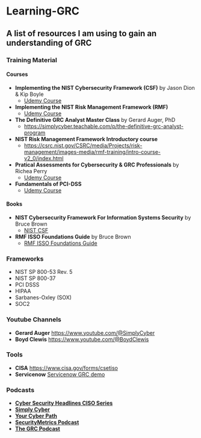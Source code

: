 # Learning-GRC
## A list of resources I am using to gain an understanding of GRC
### Training Material
#### Courses
- **Implementing the NIST Cybersecurity Framework (CSF)** by Jason Dion & Kip Boyle
  - [Udemy Course](https://www.udemy.com/course/nist-cybersecurity-framework/)
- **Implementing the NIST Risk Management Framework (RMF)**
  - [Udemy Course](https://www.udemy.com/course/nist-risk-management-framework/)
- **The Definitive GRC Analyst Master Class** by Gerard Auger, PhD
   - https://simplycyber.teachable.com/p/the-definitive-grc-analyst-program
- **NIST Risk Management Framework Introductory course**
  - https://csrc.nist.gov/CSRC/media/Projects/risk-management/images-media/rmf-training/intro-course-v2_0/index.html
- **Pratical Assessments for Cybersecurity & GRC Professionals** by Richea Perry
  -  [Udemy Course](https://www.udemy.com/course/practical-assessments-for-cybersecurity-grc-professionals/)
- **Fundamentals of PCI-DSS**
  - [Udemy Course](https://www.udemy.com/course/fundamentals-pci-dss/?kw=fundamental+pci&src=sac)
#### Books
- **NIST Cybersecurity Framework For Information Systems Security** by Bruce Brown 
  -  [NIST CSF](https://www.amazon.com/Cybersecurity-Framework-Information-Systems-Security/dp/B0C8QLP1PL/ref=asc_df_B0C8QLP1PL?tag=bingshoppinga-20&linkCode=df0&hvadid=80195816498319&hvnetw=o&hvqmt=e&hvbmt=be&hvdev=c&hvlocint=&hvlocphy=&hvtargid=pla-4583795282331350&psc=1)
-  **RMF ISSO Foundations Guide** by Bruce Brown 
   -  [RMF ISSO Foundations Guide](https://www.amazon.com/RMF-ISSO-Foundations-Cybersecurity-Professionals/dp/B0B2J881KF/ref=pd_bxgy_img_sccl_2/143-0407581-0297234?pd_rd_w=X6V2S&content-id=amzn1.sym.26a5c67f-1a30-486b-bb90-b523ad38d5a0&pf_rd_p=26a5c67f-1a30-486b-bb90-b523ad38d5a0&pf_rd_r=K1BRGXXGC67CVX1NNX9B&pd_rd_wg=dC9uy&pd_rd_r=b4d88640-4d14-46af-8639-636d684a60f2&pd_rd_i=B0B2J881KF&psc=1)
### Frameworks
- NIST SP 800-53 Rev. 5
- NIST SP 800-37
- PCI DSSS
- HIPAA
- Sarbanes-Oxley (SOX)
- SOC2
### Youtube Channels
- **Gerard Auger** https://www.youtube.com/@SimplyCyber
- **Boyd Clewis**  https://www.youtube.com/@BoydClewis
### Tools
- **CISA** https://www.cisa.gov/forms/csetiso
- **Servicenow** [Servicenow GRC demo](https://www.servicenow.com/lpdem/demonow-grc.html?campid=83291&cid=p:risk:dg:allterms:prsp:exa:NoEngine_Global_PRSP_GRCDemoTestPage_General_V2:global:all&s_kwcid=AL!11692!3!!e!!o!!servicenow%20grc&ds_c=BING_AMS_All_EN_DEMANDGEN_RISK_PRSP_Brand_EXA_Top-Res&cmcid=71700000097385150&ds_ag=ServiceNow+GRC_EXA-Top&cmpid=58700007918845315&ds_kids=p71995846951&gclid=26266bf4b1721cb6b9ad0efee0885c72&gclsrc=3p.ds&msclkid=26266bf4b1721cb6b9ad0efee0885c72&utm_source=bing&utm_medium=cpc&utm_campaign=BING_AMS_All_EN_DEMANDGEN_RISK_PRSP_Brand_EXA_Top-Res&utm_term=servicenow%20grc&utm_content=ServiceNow%20GRC_EXA-Top)
### Podcasts
- [**Cyber Security Headlines CISO Series**](https://cisoseries.com/category/podcast/cyber-security-headlines/)
- [**Simply Cyber**](https://www.simplycyber.io/podcast)
- [**Your Cyber Path**](https://www.yourcyberpath.com/podcasts/)
- [**SecurityMetrics Podcast**](https://www.securitymetrics.com/learn/podcast)
- [**The GRC Podcast**](https://www.thegrcpodcast.com/episodes)
